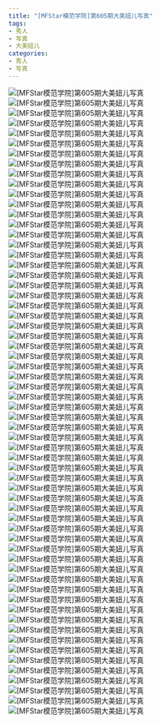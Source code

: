 ```yaml
---
title: "[MFStar模范学院]第605期大美妞儿写真"
tags: 
- 秀人
- 写真
- 大美妞儿
categories:
- 秀人
- 写真
---
```


![[MFStar模范学院]第605期大美妞儿写真](https://img.ilovese.xyz/1734707339336.webp)
![[MFStar模范学院]第605期大美妞儿写真](https://img.ilovese.xyz/1734707340843.webp)
![[MFStar模范学院]第605期大美妞儿写真](https://img.ilovese.xyz/1734707342792.webp)
![[MFStar模范学院]第605期大美妞儿写真](https://img.ilovese.xyz/1734707344214.webp)
![[MFStar模范学院]第605期大美妞儿写真](https://img.ilovese.xyz/1734707345494.webp)
![[MFStar模范学院]第605期大美妞儿写真](https://img.ilovese.xyz/1734707346721.webp)
![[MFStar模范学院]第605期大美妞儿写真](https://img.ilovese.xyz/1734707348453.webp)
![[MFStar模范学院]第605期大美妞儿写真](https://img.ilovese.xyz/1734707350253.webp)
![[MFStar模范学院]第605期大美妞儿写真](https://img.ilovese.xyz/1734707351553.webp)
![[MFStar模范学院]第605期大美妞儿写真](https://img.ilovese.xyz/1734707352857.webp)
![[MFStar模范学院]第605期大美妞儿写真](https://img.ilovese.xyz/1734707354301.webp)
![[MFStar模范学院]第605期大美妞儿写真](https://img.ilovese.xyz/1734707355868.webp)
![[MFStar模范学院]第605期大美妞儿写真](https://img.ilovese.xyz/1734707357313.webp)
![[MFStar模范学院]第605期大美妞儿写真](https://img.ilovese.xyz/1734707358548.webp)
![[MFStar模范学院]第605期大美妞儿写真](https://img.ilovese.xyz/1734707359969.webp)
![[MFStar模范学院]第605期大美妞儿写真](https://img.ilovese.xyz/1734707361206.webp)
![[MFStar模范学院]第605期大美妞儿写真](https://img.ilovese.xyz/1734707362543.webp)
![[MFStar模范学院]第605期大美妞儿写真](https://img.ilovese.xyz/1734707363777.webp)
![[MFStar模范学院]第605期大美妞儿写真](https://img.ilovese.xyz/1734707365116.webp)
![[MFStar模范学院]第605期大美妞儿写真](https://img.ilovese.xyz/1734707366346.webp)
![[MFStar模范学院]第605期大美妞儿写真](https://img.ilovese.xyz/1734707367648.webp)
![[MFStar模范学院]第605期大美妞儿写真](https://img.ilovese.xyz/1734707368847.webp)
![[MFStar模范学院]第605期大美妞儿写真](https://img.ilovese.xyz/1734707370568.webp)
![[MFStar模范学院]第605期大美妞儿写真](https://img.ilovese.xyz/1734707372027.webp)
![[MFStar模范学院]第605期大美妞儿写真](https://img.ilovese.xyz/1734707373816.webp)
![[MFStar模范学院]第605期大美妞儿写真](https://img.ilovese.xyz/1734707375388.webp)
![[MFStar模范学院]第605期大美妞儿写真](https://img.ilovese.xyz/1734707376652.webp)
![[MFStar模范学院]第605期大美妞儿写真](https://img.ilovese.xyz/1734707377965.webp)
![[MFStar模范学院]第605期大美妞儿写真](https://img.ilovese.xyz/1734707379239.webp)
![[MFStar模范学院]第605期大美妞儿写真](https://img.ilovese.xyz/1734707380944.webp)
![[MFStar模范学院]第605期大美妞儿写真](https://img.ilovese.xyz/1734707382361.webp)
![[MFStar模范学院]第605期大美妞儿写真](https://img.ilovese.xyz/1734707383835.webp)
![[MFStar模范学院]第605期大美妞儿写真](https://img.ilovese.xyz/1734707385573.webp)
![[MFStar模范学院]第605期大美妞儿写真](https://img.ilovese.xyz/1734707386936.webp)
![[MFStar模范学院]第605期大美妞儿写真](https://img.ilovese.xyz/1734707388191.webp)
![[MFStar模范学院]第605期大美妞儿写真](https://img.ilovese.xyz/1734707389844.webp)
![[MFStar模范学院]第605期大美妞儿写真](https://img.ilovese.xyz/1734707391112.webp)
![[MFStar模范学院]第605期大美妞儿写真](https://img.ilovese.xyz/1734707392993.webp)
![[MFStar模范学院]第605期大美妞儿写真](https://img.ilovese.xyz/1734707394167.webp)
![[MFStar模范学院]第605期大美妞儿写真](https://img.ilovese.xyz/1734707395410.webp)
![[MFStar模范学院]第605期大美妞儿写真](https://img.ilovese.xyz/1734707396681.webp)
![[MFStar模范学院]第605期大美妞儿写真](https://img.ilovese.xyz/1734707398008.webp)
![[MFStar模范学院]第605期大美妞儿写真](https://img.ilovese.xyz/1734707399298.webp)
![[MFStar模范学院]第605期大美妞儿写真](https://img.ilovese.xyz/1734707400584.webp)
![[MFStar模范学院]第605期大美妞儿写真](https://img.ilovese.xyz/1734707402284.webp)
![[MFStar模范学院]第605期大美妞儿写真](https://img.ilovese.xyz/1734707404126.webp)
![[MFStar模范学院]第605期大美妞儿写真](https://img.ilovese.xyz/1734707405335.webp)
![[MFStar模范学院]第605期大美妞儿写真](https://img.ilovese.xyz/1734707406584.webp)
![[MFStar模范学院]第605期大美妞儿写真](https://img.ilovese.xyz/1734707408131.webp)
![[MFStar模范学院]第605期大美妞儿写真](https://img.ilovese.xyz/1734707409622.webp)
![[MFStar模范学院]第605期大美妞儿写真](https://img.ilovese.xyz/1734707411370.webp)
![[MFStar模范学院]第605期大美妞儿写真](https://img.ilovese.xyz/1734707412583.webp)
![[MFStar模范学院]第605期大美妞儿写真](https://img.ilovese.xyz/1734707413831.webp)
![[MFStar模范学院]第605期大美妞儿写真](https://img.ilovese.xyz/1734707415288.webp)
![[MFStar模范学院]第605期大美妞儿写真](https://img.ilovese.xyz/1734707416591.webp)
![[MFStar模范学院]第605期大美妞儿写真](https://img.ilovese.xyz/1734707418219.webp)
![[MFStar模范学院]第605期大美妞儿写真](https://img.ilovese.xyz/1734707419684.webp)
![[MFStar模范学院]第605期大美妞儿写真](https://img.ilovese.xyz/1734707421085.webp)
![[MFStar模范学院]第605期大美妞儿写真](https://img.ilovese.xyz/1734707422528.webp)
![[MFStar模范学院]第605期大美妞儿写真](https://img.ilovese.xyz/1734707423967.webp)
![[MFStar模范学院]第605期大美妞儿写真](https://img.ilovese.xyz/1734707425342.webp)
![[MFStar模范学院]第605期大美妞儿写真](https://img.ilovese.xyz/1734707426689.webp)
